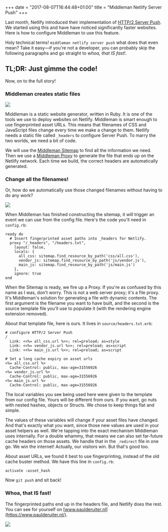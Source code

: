 +++
date = "2017-08-07T16:44:48+01:00"
title = "Middleman Netlify Server Push"
+++

Last month, Netlify introduced their implementation of [HTTP/2 Server Push](https://www.netlify.com/blog/2017/07/18/http/2-server-push-on-netlify/). We started using this and have have noticed significantly faster websites. Here is how to configure Middleman to use this feature.
<!--more-->

Holy technical terms! `middleman netlify server push` what does that even mean? Take it easy—if you're not a developer, you can probably skip the following paragraphs and go straight to _whoa, that IS fast!_.

## TL;DR: Just gimme the code!

<script src="https://gist.github.com/tilsammans/5512def5c88aafc7fb9fbd5309129d02.js"></script>

Now, on to the full story!

### Middleman creates static files

<img src="/img/portfolio/middleman-foundation.jpg">

Middleman is a static website generator, written in Ruby. It is one of the tools we use to deploy websites on Netlify. Middleman is smart enough to use fingerprinted asset URLs. This means that filenames of CSS and JavaScript files change every time we make a change to them. Netlify needs a static file called `_headers` to configure Server Push. To marry the two worlds, we need a bit of code.

We will use the [Middleman Sitemap](https://middlemanapp.com/advanced/sitemap/) to find all the information we need. Then we use a [Middleman Proxy](https://middlemanapp.com/advanced/dynamic-pages/) to generate the file that ends up on the Netlify network. Each time we build, the correct headers are automatically generated.

### Change all the filenames!

Or, how do we automatically use those changed filenames without having to do any work?

<img src="/img/portfolio/lazy-office-worker.png">

When Middleman has finished constructing the sitemap, it will trigger an event we can use from the config file. Here's the code you'll need in `config.rb`:

```
ready do
  # Insert fingerprinted asset paths into _headers for Netlify.
  proxy "/_headers", "/headers.txt",
    layout: false,
    locals: {
      all_css: sitemap.find_resource_by_path('css/all.css'),
      vendor_js: sitemap.find_resource_by_path('js/vendor.js'),
      main_js: sitemap.find_resource_by_path('js/main.js')
    },
    ignore: true
end
```

When the Sitemap is ready, we fire up a Proxy. If you're as confused by this name as I was, don't worry. This is not a web server proxy; it's a file proxy. It's Middleman's solution for generating a file with dynamic contents. The first argument is the filename you want to have built, and the second is the source template file you'll use to populate it (with the rendering engine extension removed).

About that template file, here is ours. It lives in `source/headers.txt.erb`:

```
# configure HTTP/2 Server Push
/
  Link: <<%= all_css.url %>>; rel=preload; as=style
  Link: <<%= vendor_js.url %>>; rel=preload; as=script
  Link: <<%= main_js.url %>>; rel=preload; as=script

# Set a long cache expiry on asset urls
<%= all_css.url %>
  Cache-Control: public, max-age=31556926
<%= vendor_js.url %>
  Cache-Control: public, max-age=31556926
<%= main_js.url %>
  Cache-Control: public, max-age=31556926
```

The local variables you see being used here were given to the template from our config file. Yours will be different from ours. If you want, go nuts with nested hashes, objects or Structs. We chose to keep things flat and simple.

The values of these variables will change if your asset files have changed. And that's exactly what you want, since those new values are used in your asset helpers as well. We're tapping into the exact mechanism Middleman uses internally. For a double whammy, that means we can also set far-future cache headers on those assets. We handle that in the `_redirect` file in one go. We win the internet! Actually, our visitors win. But that's good too.

About asset URLs, we found it best to use fingerprinting, instead of the old cache buster method. We have this line in `config.rb`:

```
activate :asset_hash
```

Now `git push` and sit back!

### Whoa, that IS fast!

The fingerprinted paths end up in the headers file, and Netlify does the rest. You can see for yourself on [www.paulderuiter.nl](https://www.paulderuiter.nl/).

<a href="https://www.paulderuiter.nl"><img src="/img/portfolio/paul-de-ruiter-en.png"></a>

